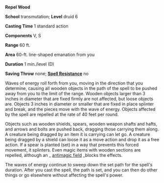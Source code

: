  **Repel Wood**

**School** transmutation; **Level** druid 6

**Casting Time** 1 standard action

**Components** V, S

**Range** 60 ft.

**Area** 60-ft. line-shaped emanation from you

**Duration** 1 min./level (D)

**Saving Throw** none; **[Spell Resistance](../glossary#_spell-resistance)** no

Waves of energy roll forth from you, moving in the direction that you determine, causing all wooden objects in the path of the spell to be pushed away from you to the limit of the range. Wooden objects larger than 3 inches in diameter that are fixed firmly are not affected, but loose objects are. Objects 3 inches in diameter or smaller that are fixed in place splinter and break, and the pieces move with the wave of energy. Objects affected by the spell are repelled at the rate of 40 feet per round.

Objects such as wooden shields, spears, wooden weapon shafts and hafts, and arrows and bolts are pushed back, dragging those carrying them along. A creature being dragged by an item it is carrying can let go. A creature being dragged by a shield can loose it as a move action and drop it as a free action. If a spear is planted (set) in a way that prevents this forced movement, it splinters. Even magic items with wooden sections are repelled, although an _ [antimagic field](antimagicField#_antimagic-field) _blocks the effects.

The waves of energy continue to sweep down the set path for the spell's duration. After you cast the spell, the path is set, and you can then do other things or go elsewhere without affecting the spell's power.

